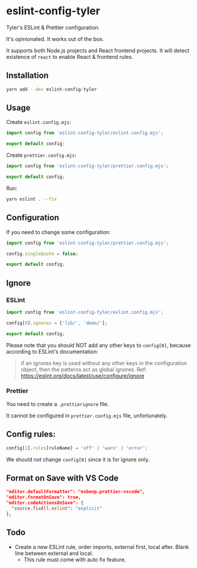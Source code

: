 # eslint-config-tyler

Tyler's ESLint & Prettier configuration.

It's opinionated. It works out of the box.

It supports both Node.js projects and React frontend projects.
It will detect existence of `react` to enable React & frontend rules.

## Installation

```bash
yarn add --dev eslint-config-tyler
```

## Usage

Create `eslint.config.mjs`:

```js
import config from 'eslint-config-tyler/eslint.config.mjs';

export default config;
```

Create `prettier.config.mjs`:

```js
import config from 'eslint-config-tyler/prettier.config.mjs';

export default config;
```

Run:

```bash
yarn eslint . --fix
```

## Configuration

If you need to change some configuration:

```js
import config from 'eslint-config-tyler/prettier.config.mjs';

config.singleQuote = false;

export default config;
```

## Ignore

### ESLint

```js
import config from 'eslint-config-tyler/eslint.config.mjs';

config[0].ignores = ['lib/', 'demo/'];

export default config;
```

Please note that you should NOT add any other keys to `config[0]`, because according to ESLint's documentation:

> if an ignores key is used without any other keys in the configuration object, then the patterns act as global ignores.
> Ref: https://eslint.org/docs/latest/use/configure/ignore

### Prettier

You need to create a `.prettierignore` file.

It cannot be configured in `prettier.config.mjs` file, unfortunately.

## Config rules:

```js
config[1].rules[ruleName] = 'off' | 'warn' | 'error';
```

We should not change `config[0]` since it is for ignore only.

## Format on Save with VS Code

```json
"editor.defaultFormatter": "esbenp.prettier-vscode",
"editor.formatOnSave": true,
"editor.codeActionsOnSave": {
  "source.fixAll.eslint": "explicit"
},
```

## Todo

- Create a new ESLint rule, order imports, external first, local after. Blank line between external and local.
  - This rule must come with auto fix feature.
